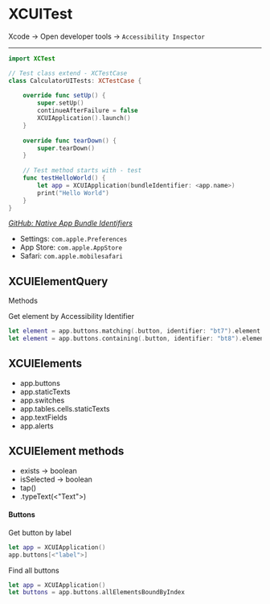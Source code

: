 # XCUITest


Xcode -> Open developer tools -> `Accessibility Inspector`

***

```swift
import XCTest

// Test class extend - XCTestCase
class CalculatorUITests: XCTestCase {
        
    override func setUp() {
        super.setUp()
        continueAfterFailure = false
        XCUIApplication().launch()
    }
    
    override func tearDown() {
        super.tearDown()
    }
    
    // Test method starts with - test
    func testHelloWorld() {
        let app = XCUIApplication(bundleIdentifier: <app.name>)
        print("Hello World")
    }
}
```

[_GitHub: Native App Bundle Identifiers_](https://github.com/joeblau/apple-bundle-identifiers)
- Settings: `com.apple.Preferences`
- App Store: `com.apple.AppStore`
- Safari: `com.apple.mobilesafari`

## XCUIElementQuery

Methods

Get element by Accessibility Identifier

```swift
let element = app.buttons.matching(.button, identifier: "bt7").element
let element = app.buttons.containing(.button, identifier: "bt8").element
```

## XCUIElements

- app.buttons
- app.staticTexts
- app.switches
- app.tables.cells.staticTexts
- app.textFields
- app.alerts

## XCUIElement methods

- exists -> boolean
- isSelected -> boolean
- tap()
- .typeText(<"Text">)

#### Buttons

Get button by label
```swift
let app = XCUIApplication()
app.buttons[<"label">]
```
Find all buttons

```swift
let app = XCUIApplication()
let buttons = app.buttons.allElementsBoundByIndex
```
